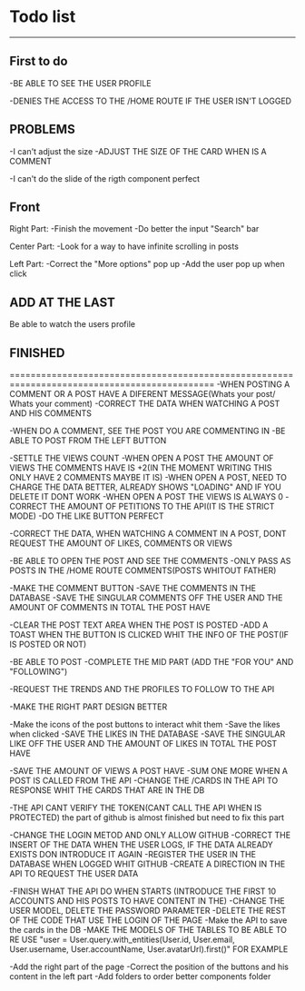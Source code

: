# Todo list
---------------------------------
## First to do
  -BE ABLE TO SEE THE USER PROFILE

  -DENIES THE ACCESS TO THE /HOME ROUTE IF THE USER ISN'T LOGGED

## PROBLEMS
  -I can't adjust the size
    -ADJUST THE SIZE OF THE CARD WHEN IS A COMMENT

  -I can't do the slide of the rigth component perfect


## Front
  Right Part:
  -Finish the movement
  -Do better the input "Search" bar

  Center Part:
  -Look for a way to have infinite scrolling in posts

  Left Part:
  -Correct the "More options" pop up
  -Add the user pop up when click

## ADD AT THE LAST
  Be able to watch the users profile

## FINISHED
=============================================================================================
  -WHEN POSTING A COMMENT OR A POST HAVE A DIFERENT MESSAGE(Whats your post/ Whats your comment)
  -CORRECT THE DATA WHEN WATCHING A POST AND HIS COMMENTS

  -WHEN DO A COMMENT, SEE THE POST YOU ARE COMMENTING IN
  -BE ABLE TO POST FROM THE LEFT BUTTON

  -SETTLE THE VIEWS COUNT
  -WHEN OPEN A POST THE AMOUNT OF VIEWS THE COMMENTS HAVE IS +2(IN THE MOMENT WRITING THIS ONLY HAVE 2 COMMENTS MAYBE IT IS)
  -WHEN OPEN A POST, NEED TO CHARGE THE DATA BETTER, ALREADY SHOWS "LOADING" AND IF YOU DELETE IT DONT WORK
  -WHEN OPEN A POST THE VIEWS IS ALWAYS 0
  -CORRECT THE AMOUNT OF PETITIONS TO THE API(IT IS THE STRICT MODE)
  -DO THE LIKE BUTTON PERFECT

  -CORRECT THE DATA, WHEN WATCHING A COMMENT IN A POST, DONT REQUEST THE AMOUNT OF LIKES, COMMENTS OR VIEWS

  -BE ABLE TO OPEN THE POST AND SEE THE COMMENTS
  -ONLY PASS AS POSTS IN THE /HOME ROUTE COMMENTS(POSTS WHITOUT FATHER)

  -MAKE THE COMMENT BUTTON
  -SAVE THE COMMENTS IN THE DATABASE
    -SAVE THE SINGULAR COMMENTS OFF THE USER AND THE AMOUNT OF COMMENTS IN TOTAL THE POST HAVE

  -CLEAR THE POST TEXT AREA WHEN THE POST IS POSTED
  -ADD A TOAST WHEN THE BUTTON IS CLICKED WHIT THE INFO OF THE POST(IF IS POSTED OR NOT)

  -BE ABLE TO POST
  -COMPLETE THE MID PART (ADD THE "FOR YOU" AND "FOLLOWING")


  -REQUEST THE TRENDS AND THE PROFILES TO FOLLOW TO THE API

  -MAKE THE RIGHT PART DESIGN BETTER

  -Make the icons of the post buttons to interact whit them
    -Save the likes when clicked
  -SAVE THE LIKES IN THE DATABASE
    -SAVE THE SINGULAR LIKE OFF THE USER AND THE AMOUNT OF LIKES IN TOTAL THE POST HAVE

  -SAVE THE AMOUNT OF VIEWS A POST HAVE
    -SUM ONE MORE WHEN A POST IS CALLED FROM THE API
    -CHANGE THE /CARDS IN THE API TO RESPONSE WHIT THE CARDS THAT ARE IN THE DB

  -THE API CANT VERIFY THE TOKEN(CANT CALL THE API WHEN IS PROTECTED) the part of github is almost finished but need to fix this part

  -CHANGE THE LOGIN METOD AND ONLY ALLOW GITHUB
   -CORRECT THE INSERT OF THE DATA WHEN THE USER LOGS, IF THE DATA ALREADY EXISTS DON INTRODUCE IT AGAIN
   -REGISTER THE USER IN THE DATABASE WHEN LOGGED WHIT GITHUB
   -CREATE A DIRECTION IN THE API TO REQUEST THE USER DATA

  -FINISH WHAT THE API DO WHEN STARTS (INTRODUCE THE FIRST 10 ACCOUNTS AND HIS POSTS TO HAVE CONTENT IN THE)
  -CHANGE THE USER MODEL, DELETE THE PASSWORD PARAMETER
  -DELETE THE REST OF THE CODE THAT USE THE LOGIN OF THE PAGE
  -Make the API to save the cards in the DB
  -MAKE THE MODELS OF THE TABLES TO BE ABLE TO RE USE "user = User.query.with_entities(User.id, User.email, User.username, User.accountName, User.avatarUrl).first()" FOR EXAMPLE

-Add the right part of the page
-Correct the position of the buttons and his content in the left part
-Add folders to order better components folder
